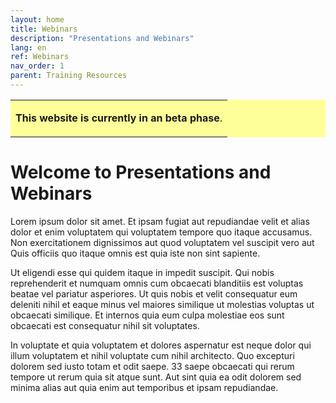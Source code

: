 ```yaml
---
layout: home
title: Webinars
description: "Presentations and Webinars"
lang: en
ref: Webinars
nav_order: 1
parent: Training Resources
---
```


<table style="background-color: #ffff99;">
<tbody>
<tr>
<td>
<p><b>This website is currently in an beta phase</b>.</p>
</td>
</tr>
</tbody>
</table>

# Welcome to Presentations and Webinars


Lorem ipsum dolor sit amet. Et ipsam fugiat aut repudiandae velit et alias dolor et enim voluptatem qui voluptatem tempore quo itaque accusamus. Non exercitationem dignissimos aut quod voluptatem vel suscipit vero aut Quis officiis quo itaque omnis est quia iste non sint sapiente.

Ut eligendi esse qui quidem itaque in impedit suscipit. Qui nobis reprehenderit et numquam omnis cum obcaecati blanditiis est voluptas beatae vel pariatur asperiores. Ut quis nobis et velit consequatur eum deleniti nihil et eaque minus vel maiores similique ut molestias voluptas ut obcaecati similique. Et internos quia eum culpa molestiae eos sunt obcaecati est consequatur nihil sit voluptates.

In voluptate et quia voluptatem et dolores aspernatur est neque dolor qui illum voluptatem et nihil voluptate cum nihil architecto. Quo excepturi dolorem sed iusto totam et odit saepe. 33 saepe obcaecati qui rerum tempore ut rerum quia sit atque sunt. Aut sint quia ea odit dolorem sed minima alias aut quia enim aut temporibus et ipsam repudiandae.


<!--
<table style="background-color: #ffff99;">
<tbody>
<tr>
<td>
<p><b>This website is currently in a alpha phase</b>. Though bilingual functionality exists, we are still working on translating all elements.</p>
<p>If you would like to provide feedback or help build this resource, please see the link at the bottom for contact information.</p>
</td>
</tr>
</tbody>
</table>
Introduction 
-->
